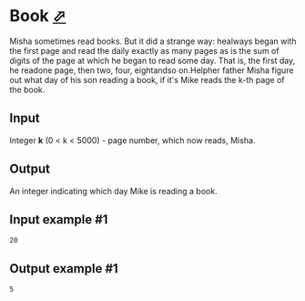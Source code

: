 # Book [⬀](https://www.e-olymp.com/en/problems/2399)
Misha sometimes read books. But it did a strange way: healways began with the first page and read the daily exactly as many pages as is the sum of digits of the page at which he began to read some day. That is, the first day, he readone page, then two, four, eightandso on.Helpher father Misha figure out what day of his son reading a book, if it's Mike reads the k-th page of the book.

## Input

Integer **k** (0 < k < 5000) - page number, which now reads, Misha.

## Output

An integer indicating which day Mike is reading a book.

## Input example #1
```
20
```

## Output example #1
```
5
```
